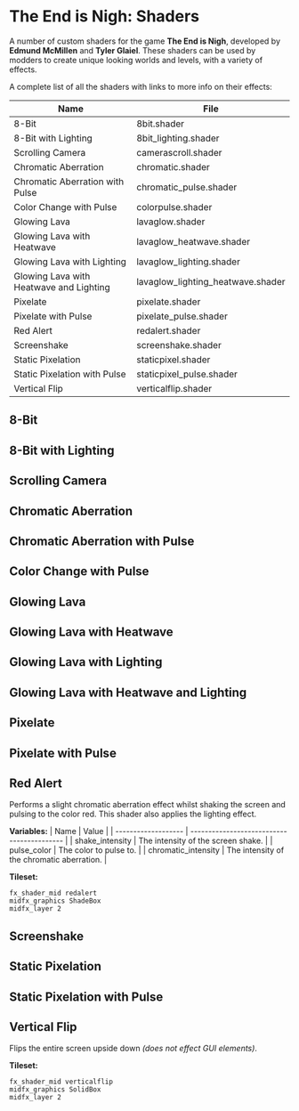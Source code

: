 # The End is Nigh: Shaders

A number of custom shaders for the game **The End is Nigh**, developed by
**Edmund McMillen** and **Tyler Glaiel**. These shaders can be used by modders
to create unique looking worlds and levels, with a variety of effects.

A complete list of all the shaders with links to more info on their effects:

| Name                                    | File                              |
| --------------------------------------- | --------------------------------- |
| 8-Bit                                   | 8bit.shader                       |
| 8-Bit with Lighting                     | 8bit_lighting.shader              |
| Scrolling Camera                        | camerascroll.shader               |
| Chromatic Aberration                    | chromatic.shader                  |
| Chromatic Aberration with Pulse         | chromatic_pulse.shader            |
| Color Change with Pulse                 | colorpulse.shader                 |
| Glowing Lava                            | lavaglow.shader                   |
| Glowing Lava with Heatwave              | lavaglow_heatwave.shader          |
| Glowing Lava with Lighting              | lavaglow_lighting.shader          |
| Glowing Lava with Heatwave and Lighting | lavaglow_lighting_heatwave.shader |
| Pixelate                                | pixelate.shader                   |
| Pixelate with Pulse                     | pixelate_pulse.shader             |
| Red Alert                               | redalert.shader                   |
| Screenshake                             | screenshake.shader                |
| Static Pixelation                       | staticpixel.shader                |
| Static Pixelation with Pulse            | staticpixel_pulse.shader          |
| Vertical Flip                           | verticalflip.shader               |


## 8-Bit

## 8-Bit with Lighting

## Scrolling Camera

## Chromatic Aberration

## Chromatic Aberration with Pulse

## Color Change with Pulse

## Glowing Lava

## Glowing Lava with Heatwave

## Glowing Lava with Lighting

## Glowing Lava with Heatwave and Lighting

## Pixelate

## Pixelate with Pulse

## Red Alert

Performs a slight chromatic aberration effect whilst shaking the screen and
pulsing to the color red. This shader also applies the lighting effect.

**Variables:**
| Name                | Value                                      |
| ------------------- | ------------------------------------------ |
| shake_intensity     | The intensity of the screen shake.         |
| pulse_color         | The color to pulse to.                     |
| chromatic_intensity | The intensity of the chromatic aberration. |

**Tileset:**
```
fx_shader_mid redalert
midfx_graphics ShadeBox
midfx_layer 2
```

## Screenshake

## Static Pixelation

## Static Pixelation with Pulse

## Vertical Flip

Flips the entire screen upside down *(does not effect GUI elements)*.

**Tileset:**
```
fx_shader_mid verticalflip
midfx_graphics SolidBox
midfx_layer 2
```
